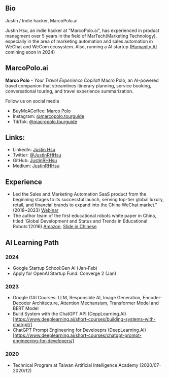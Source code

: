 ## Bio

Justin / Indie hacker, MarcoPolo.ai

Justin Hsu, an indie hacker at "MarcoPolo.ai", has experienced in product managment over 5 years in the field of MarTech(Marketing Technology), especially in the area of marketing automation and sales automation in WeChat and WeCom ecosystem. Also, running a AI startup ([Humanity AI](https://company-introduction-b2k7sjq.gamma.site/) comining soon in 2024)

## MarcoPolo.ai

**Marco Polo** *- Your Travel Experience Copilot!*
Macro Polo, an AI-powered travel companion that streamlines itinerary planning, service booking, conversational touring, and travel experience summarization. 

Follow us on social media
- BuyMeACoffee: [Marco Polo](https://www.buymeacoffee.com/justinrhhsu)
- Instagram: [@marcopolo.tourguide](https://www.instagram.com/marcopolo.tourguide/)
- TikTok: [@macropolo.tourguide](https://www.tiktok.com/@macropolo.tourguide)

## Links:

- LinkedIn: [Justin Hsu](https://www.linkedin.com/in/justinrhhsu/)
- Twitter: [@JustinRHHsu](https://twitter.com/JustinRHHsu)
- GitHub: [JustinRHHsu](https://github.com/JustinRHHsu)
- Medium: [JustinRHHsu](https://medium.com/@JustinRHHsu)

## Experience
- Led the Sales and Marketing Automation SaaS product from the beginning stages to its successful launch, serving top-tier global luxury, retail, and financial brands to expand into the China WeChat market."(2018~2023) [Webinar](https://lihi1.com/PeRQE)
- The author team of the first educational robots white paper in China, titled 'Global Development and Status and Trends in Educational Robots'(2016).[Amazon](https://www.amazon.cn/dp/B01N45FS78), [Slide in Chinese](https://cit.bnu.edu.cn/docs/2018-06/20180603135415649504.pdf)

## AI Learning Path

### 2024
- Google Startup School:Gen AI (Jan-Feb)
- Apply for OpenAI Startup Fund: Converge 2 (Jan)

### 2023
- Google GAI Courses: LLM, Responsible AI, Image Generation, Encoder-Decoder Architecture, Attention Mechansism, Transformer Model and BERT Model
- Build System with the ChatGPT API (DeppLearning.AI)[https://www.deeplearning.ai/short-courses/building-systems-with-chatgpt/]
- ChatGPT Prompt Engineering for Develoeprs (DeepLearning.AI)[https://www.deeplearning.ai/short-courses/chatgpt-prompt-engineering-for-developers/]

### 2020
- Technical Program at Taiwan Artificial Intelligence Academy (2020/07-2020/12)

